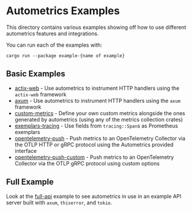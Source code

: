 # Autometrics Examples

This directory contains various examples showing off how to use different autometrics features and integrations.

You can run each of the examples with:
```shell
cargo run --package example-{name of example}
```

## Basic Examples

- [actix-web](./actix-web) - Use autometrics to instrument HTTP handlers using the `actix-web` framework
- [axum](./axum) - Use autometrics to instrument HTTP handlers using the `axum` framework
- [custom-metrics](./custom-metrics/) - Define your own custom metrics alongside the ones generated by autometrics (using any of the metrics collection crates)
- [exemplars-tracing](./exemplars-tracing/) - Use fields from `tracing::Span`s as Prometheus exemplars
- [opentelemetry-push](./opentelemetry-push/) - Push metrics to an OpenTelemetry Collector via the OTLP HTTP or gRPC protocol using the Autometrics provided interface
- [opentelemetry-push-custom](./opentelemetry-push-custom/) - Push metrics to an OpenTelemetry Collector via the OTLP gRPC protocol using custom options

## Full Example

Look at the [full-api](./full-api) example to see autometrics in use in an example API server built with `axum`, `thiserror`, and `tokio`.
